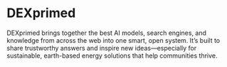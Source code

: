 # DEXprimed
DEXprimed brings together the best AI models, search engines, and knowledge from across the web into one smart, open system. It’s built to share trustworthy answers and inspire new ideas—especially for sustainable, earth-based energy solutions that help communities thrive.
